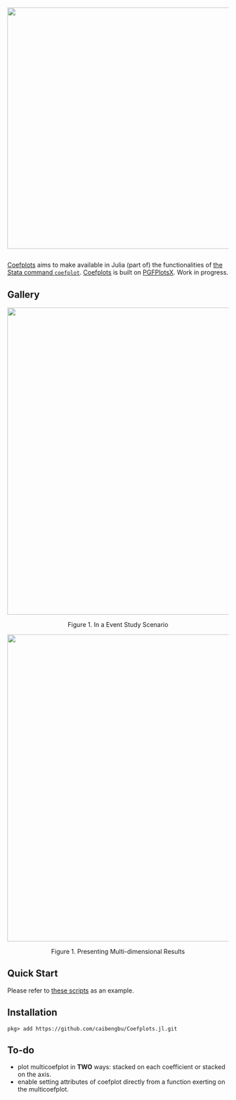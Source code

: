 <h1>
  <p align="center">
    <img width="550" src="https://raw.githubusercontent.com/caibengbu/Coefplots.jl/main/assets/logo.svg">
  </p>
</h1>


[Coefplots](https://github.com/caibengbu/Coefplots.jl) aims to make available in Julia (part of) the functionalities of [the Stata command `coefplot`](http://repec.sowi.unibe.ch/stata/coefplot/getting-started.html). [Coefplots](https://github.com/caibengbu/Coefplots.jl) is built on [PGFPlotsX](https://github.com/KristofferC/PGFPlotsX.jl/tree/ada03510396af592e05b2e382a0c12ce37ee3cc8). Work in progress.

## Gallery
<p align="center">
  <img width="700" src="https://raw.githubusercontent.com/caibengbu/Coefplots.jl/main/assets/esplot.svg">
</p>

<p align="center">
  Figure 1. In a Event Study Scenario
</p>

<p align="center">
  <img width="700" src="https://raw.githubusercontent.com/caibengbu/Coefplots.jl/main/assets/elasticity.svg">
</p>

<p align="center">
  Figure 1. Presenting Multi-dimensional Results
</p>

## Quick Start

Please refer to [these scripts](test/) as an example.

## Installation
```
pkg> add https://github.com/caibengbu/Coefplots.jl.git
```

## To-do
- plot multicoefplot in **TWO** ways: stacked on each coefficient or stacked on the axis.
- enable setting attributes of coefplot directly from a function exerting on the multicoefplot.
